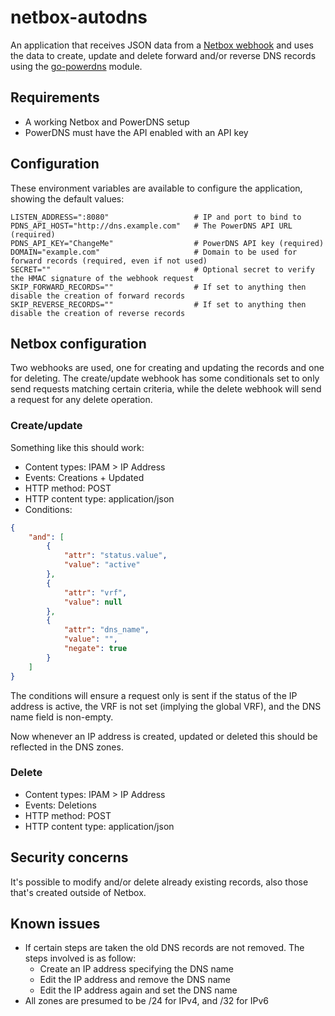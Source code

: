 # netbox-autodns

An application that receives JSON data from a [Netbox webhook](https://demo.netbox.dev/static/docs/additional-features/webhooks/) and uses the data to create, update and delete forward and/or reverse DNS records using the [go-powerdns](https://github.com/joeig/go-powerdns) module.

## Requirements

- A working Netbox and PowerDNS setup
- PowerDNS must have the API enabled with an API key

## Configuration

These environment variables are available to configure the application, showing the default values:

```
LISTEN_ADDRESS=":8080"                   # IP and port to bind to
PDNS_API_HOST="http://dns.example.com"   # The PowerDNS API URL (required)
PDNS_API_KEY="ChangeMe"                  # PowerDNS API key (required)
DOMAIN="example.com"                     # Domain to be used for forward records (required, even if not used)
SECRET=""                                # Optional secret to verify the HMAC signature of the webhook request
SKIP_FORWARD_RECORDS=""                  # If set to anything then disable the creation of forward records
SKIP_REVERSE_RECORDS=""                  # If set to anything then disable the creation of reverse records
```

## Netbox configuration

Two webhooks are used, one for creating and updating the records and one for deleting. The create/update webhook has some conditionals set to only send requests matching certain criteria, while the delete webhook will send a request for any delete operation.

### Create/update

Something like this should work:

- Content types: IPAM > IP Address
- Events: Creations + Updated
- HTTP method: POST
- HTTP content type: application/json
- Conditions:
```json
{
	"and": [
		{
			"attr": "status.value",
			"value": "active"
		},
		{
			"attr": "vrf",
			"value": null
		},
		{
			"attr": "dns_name",
			"value": "",
			"negate": true
		}
	]
}
```

The conditions will ensure a request only is sent if the status of the IP address is active, the VRF is not set (implying the global VRF), and the DNS name field is non-empty.

Now whenever an IP address is created, updated or deleted this should be reflected in the DNS zones.

### Delete

- Content types: IPAM > IP Address
- Events: Deletions
- HTTP method: POST
- HTTP content type: application/json

## Security concerns

It's possible to modify and/or delete already existing records, also those that's created outside of Netbox.

## Known issues

- If certain steps are taken the old DNS records are not removed. The steps involved is as follow:
    - Create an IP address specifying the DNS name
    - Edit the IP address and remove the DNS name
    - Edit the IP address again and set the DNS name
- All zones are presumed to be /24 for IPv4, and /32 for IPv6
